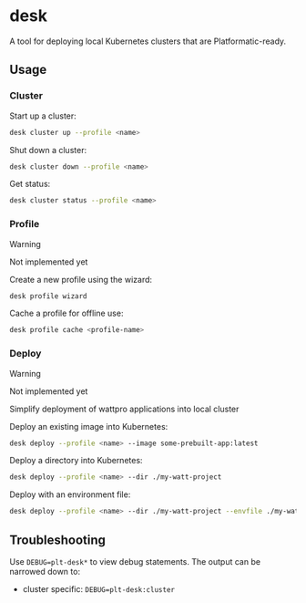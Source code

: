 # desk

A tool for deploying local Kubernetes clusters that are
Platformatic-ready.

## Usage

### Cluster

Start up a cluster:

```sh
desk cluster up --profile <name>
```

Shut down a cluster: 

```sh
desk cluster down --profile <name>
```

Get status:

```sh
desk cluster status --profile <name>
```

### Profile

> [!WARNING]
> Not implemented yet

Create a new profile using the wizard:

```sh
desk profile wizard
```

Cache a profile for offline use:

```sh
desk profile cache <profile-name>
```

### Deploy

> [!WARNING]
> Not implemented yet

Simplify deployment of wattpro applications into local cluster

Deploy an existing image into Kubernetes:

```sh
desk deploy --profile <name> --image some-prebuilt-app:latest
```

Deploy a directory into Kubernetes:

```sh
desk deploy --profile <name> --dir ./my-watt-project
```

Deploy with an environment file:

```sh
desk deploy --profile <name> --dir ./my-watt-project --envfile ./my-watt-project/.env
```

## Troubleshooting

Use `DEBUG=plt-desk*` to view debug statements. The output can be narrowed down
to:

* cluster specific: `DEBUG=plt-desk:cluster`
